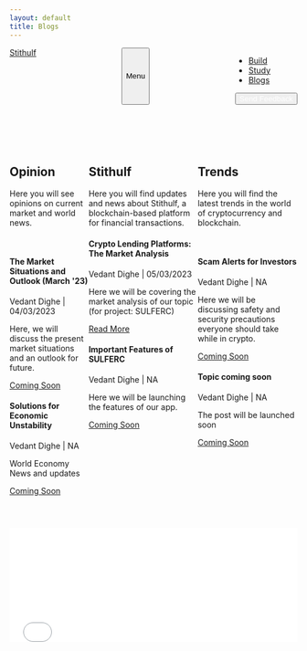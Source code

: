 ```yaml
---
layout: default
title: Blogs
---
```


<html>
<head>
    <meta charset="utf-8" />
    <meta name="viewport" content="width=device-width, initial-scale=1, shrink-to-fit=no" />
    <meta name="description" content="Here you will find opinions, updates on Stithulf, and trends in crypto" />
    <meta name="author" content="" />
    <title>Blogs</title>
    <link rel="icon" type="image/x-icon" href="assets/favicon.ico" />
    <!-- Bootstrap icons-->
    <link href="https://cdn.jsdelivr.net/npm/bootstrap-icons@1.5.0/font/bootstrap-icons.css" rel="stylesheet" />
    <!-- Google fonts-->
    <link rel="preconnect" href="https://fonts.gstatic.com" />
    <link href="https://fonts.googleapis.com/css2?family=Newsreader:ital,wght@0,600;1,600&amp;display=swap" rel="stylesheet" />
    <link href="https://fonts.googleapis.com/css2?family=Mulish:ital,wght@0,300;0,500;0,600;0,700;1,300;1,500;1,600;1,700&amp;display=swap" rel="stylesheet" />
    <link href="https://fonts.googleapis.com/css2?family=Kanit:ital,wght@0,400;1,400&amp;display=swap" rel="stylesheet" />
    <!-- Core theme CSS (includes Bootstrap)-->
    <link href="css/styles.css" rel="stylesheet" />
    </head>
    <nav class="navbar navbar-expand-lg navbar-light fixed-top shadow-sm" id="mainNav">
        <div class="container px-5">
            <a class="navbar-brand fw-bold" href="https://stithulf.com/">Stithulf</a>
            <button class="navbar-toggler" type="button" data-bs-toggle="collapse" data-bs-target="#navbarResponsive" aria-controls="navbarResponsive" aria-expanded="false" aria-label="Toggle navigation">
                Menu
                <i class="bi-list"></i>
            </button>
            <div class="collapse navbar-collapse" id="navbarResponsive">
                <ul class="navbar-nav ms-auto me-4 my-3 my-lg-0">
                    <li class="nav-item"><a class="nav-link me-lg-3" a href="build" target="_blank">Build</a></li>
                    <li class="nav-item"><a class="nav-link me-lg-3" a href="study" target="_blank">Study</a></li>
                    <li class="nav-item"><a class="nav-link me-lg-3" href="blog" target="_blank">Blogs</a></li>
                </ul>
                <button class="btn btn-primary rounded-pill px-3 mb-2 mb-lg-0" data-bs-toggle="modal" data-bs-target="#feedbackModal">
                    <span class="d-flex align-items-center">
                        <i class="bi-chat-text-fill me-2"></i>
                        <span class="small">
                            <a href="https://forms.gle/pAYD8eamtZdVvrmU6" target="_blank" rel="noopener noreferrer" style="color:white; text-decoration:none;">Send Feedback</a>
                        </span>
                    </span>
                </button>
            </div>
        </div>
    </nav>
</head>
<style>
  .container {
    display: flex;
    justify-content: space-between;
  }

  .left-section, .middle-section, .right-section {
    flex-basis: 30%;
    margin: 0 1%;
  }

  .section-title {
    font-size: 2rem;
    margin-bottom: 1rem;
  }

  .section-description {
    margin-bottom: 2rem;
  }

  .blog-post {
    margin-bottom: 2rem;
  }

  .blog-post h3 {
    margin-bottom: 0.5rem;
  }

  .post-details {
    font-style: italic;
    margin-bottom: 0.5rem;
  }

  .read-more {
    display: block;
    margin-top: 0.5rem;
  }
</style>

<body>
  <div class="container">
    <div class="left-section">
        <p>&nbsp;&nbsp;&nbsp;&nbsp;&nbsp;</p>
        <p>&nbsp;&nbsp;&nbsp;&nbsp;&nbsp;</p>
      <h2 class="section-title">Opinion</h2>
      <p class="section-description">Here you will see opinions on current market and world news.</p>
      <p>&nbsp;&nbsp;&nbsp;&nbsp;&nbsp;</p>
      <article class="blog-post">
        <h4>The Market Situations and Outlook (March '23)</h4>
        <p class="post-details">Vedant Dighe | 04/03/2023</p>
        <p>Here, we will discuss the present market situations and an outlook for future.</p>
        <a href="#" class="read-more">Coming Soon</a>
      </article>
      <article class="blog-post">
        <h4>Solutions for Economic Unstability</h4>
        <p class="post-details">Vedant Dighe | NA</p>
        <p>World Economy News and updates</p>
        <a href="#" class="read-more">Coming Soon</a>
      </article>
      <article class="blog-post">
    </div>
    <div class="middle-section">
      <p>&nbsp;&nbsp;&nbsp;&nbsp;&nbsp;</p>
        <p>&nbsp;&nbsp;&nbsp;&nbsp;&nbsp;</p>
      <h2 class="section-title">Stithulf</h2>
      <p class="section-description">Here you will find updates and news about Stithulf, a blockchain-based platform for financial transactions.</p>
      <article class="blog-post">
        <h4>Crypto Lending Platforms: The Market Analysis</h4>
        <p class="post-details">Vedant Dighe | 05/03/2023</p>
        <p>Here we will be covering the market analysis of our topic (for project: SULFERC)</p>
        <a href="https://stithulf.com/blog/market-analysis-of-crypto-lending-platforms-stithulferc" class="read-more">Read More</a>
      </article>
      <article class="blog-post">
        <h4>Important Features of SULFERC</h4>
        <p class="post-details">Vedant Dighe | NA</p>
        <p>Here we will be launching the features of our app.</p>
        <a href="#" class="read-more">Coming Soon</a>
      </article>
    </div>
    <div class="right-section">
        <p>&nbsp;&nbsp;&nbsp;&nbsp;&nbsp;</p>
        <p>&nbsp;&nbsp;&nbsp;&nbsp;&nbsp;</p>
      <h2 class="section-title">Trends</h2>
      <p class="section-description">Here you will find the latest trends in the world of cryptocurrency and blockchain.</p>
      <p>&nbsp;&nbsp;&nbsp;&nbsp;&nbsp;</p>
      <article class="blog-post">
        <h4>Scam Alerts for Investors</h4>
        <p class="post-details">Vedant Dighe | NA</p>
        <p>Here we will be discussing safety and security precautions everyone should take while in crypto.</p>
        <a href="#" class="read-more">Coming Soon</a>
      </article>
      <article class="blog-post">
        <h4>Topic coming soon</h4>
        <p class="post-details">Vedant Dighe | NA</p>
        <p>The post will be launched soon</p>
        <a href="#" class="read-more">Coming Soon</a>
      </article>
      <article class="blog-post">
    </div>
  </div>
</body>

<!-- Mashead header-->
 <header class="masthead">
    <div class="container px-5">
        <div class="row gx-5 align-items-center">
            <class="col-lg-6">
            </class=></class></div></div></header>
<!-- Include Font Awesome Stylesheet in Header -->
<link href="//maxcdn.bootstrapcdn.com/font-awesome/4.1.0/css/font-awesome.min.css" rel="stylesheet">

<!-- Footer-->
<iframe src="footer" id="footer-iframe" width="100%" height="200" frameborder="0" scrolling="no"></iframe>
</body>
</html>
